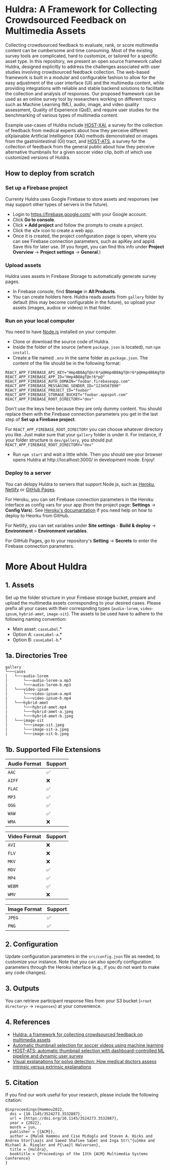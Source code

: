 # Huldra: A Framework for Collecting Crowdsourced Feedback on Multimedia Assets

Collecting crowdsourced feedback to evaluate, rank, or score multimedia content can be cumbersome and time consuming. Most of the existing survey tools are complicated, hard to customize, or tailored for a specific asset type. In this repository, we present an open source framework called Huldra, designed explicitly to address the challenges associated with user studies involving crowdsourced feedback collection. The web-based framework is built in a modular and configurable fashion to allow for the easy adjustment of the user interface (UI) and the multimedia content, while providing integrations with reliable and stable backend solutions to facilitate the collection and analysis of responses.
Our proposed framework can be used as an online survey tool by researchers working on different topics such as Machine Learning (ML), audio, image, and video quality assessment, Quality of Experience (QoE), and require user studies for the benchmarking of various types of multimedia content.

Example use-cases of Huldra include [HOST-XAI](https://host-xai.herokuapp.com), a survey for the collection of feedback from medical experts about how they perceive different eXplainable Artificial Intelligence (XAI) methods demonstrated on images from the gastrointestinal (GI) tract, and [HOST-ATS](https://host-ats.herokuapp.com), a survey for the collection of feedback from the general public about how they perceive alternative thumbnails for a given soccer video clip, both of which use customized versions of Huldra.

## How to deploy from scratch

### Set up a Firebase project

Currenty Huldra uses Google Firebase to store assets and responses (we may support other types of servers in the future).

- Login to https://firebase.google.com/ with your Google account.
- Click **Go to console**.
- Click **+ Add project** and follow the prompts to create a project.
- Click the **</>** icon to create a web app.
- Once it is created, the project configuration page is open, where you can see Firebase connection parameters, such as apiKey and appId. Save this for later use. (If you forget, you can find this info under **Project Overview** -> **Project settings** -> **General**.)

### Upload assets

Huldra uses assets in Firebase Storage to automatically generate survey pages.

- In Firebase console, find **Storage** in **All Products**.
- You can create holders here. Huldra reads assets from `gallery` folder by default (this may become configurable in the future), so upload your assets (images, audios or videos) in that folder.

### Run on your local computer

You need to have [Node.js](https://nodejs.org/) installed on your computer.

- Clone or download the source code of Huldra.
- Inside the folder of the source (where `package.json` is located), run `npm install`.
- Create a file named `.env` in the same folder as `package.json`. The content of the file should be in the following format:

````
REACT_APP_FIREBASE_API_KEY="Hmp4B8AgT@n!6*p@Hmp4B8AgT@n!6*p@Hmp4B8AgT@n!6*p@Hmp"
REACT_APP_FIREBASE_APP_ID="Hmp4B8AgT@n!6*p@"
REACT_APP_FIREBASE_AUTH_DOMAIN="foobar.firebaseapp.com"
REACT_APP_FIREBASE_MESSAGING_SENDER_ID="1234567890"
REACT_APP_FIREBASE_PROJECT_ID="foobar"
REACT_APP_FIREBASE_STORAGE_BUCKET="foobar.appspot.com"
REACT_APP_FIREBASE_ROOT_DIRECTORY="dev"
````

Don't use the keys here because they are only dummy content. You should replace them with the Firebase connection parameters you get in the last step of **Set up a Firebase project**.

For `REACT_APP_FIREBASE_ROOT_DIRECTORY` you can choose whatever directory you like. Just make sure that your `gallery` folder is under it. For instance, if your folder structure is `dev/gallery`, you should put `REACT_APP_FIREBASE_ROOT_DIRECTORY="dev"`

- Run `npm start` and wait a little while. Then you should see your browser opens Huldra at http://localhost:3000/ in development mode. Enjoy!

### Deploy to a server

You can delopy Huldra to servers that support Node.js, such as [Heroku](https://heroku.com/), [Netlify](https://www.netlify.com/) or [GitHub Pages](https://pages.github.com/).

For Heroku, you can set Firebase connection parameters in the Heroku interface as config vars for your app (from the project page: **Settings** -> **Config Vars**). See [Heroku's documantation](https://devcenter.heroku.com/articles/github-integration) if you need help on how to deploy to Heorku from GitHub.

For Netlify, you can set variables under **Site settings** - **Build & deploy** -> **Environment** > **Environment variables**.

For GitHub Pages, go to your repository's **Setting** -> **Secrets** to enter the Firebase connection parameters.

# More About Huldra

## 1. Assets

Set up the folder structure in your Firebase storage bucket, prepare and upload the multimedia assets corresponding to your desired cases. Please prefix all your cases with their correspnding types (`audio-lorem`, `video-ipsum`, `hybrid-amet`, `image-sit`). The assets to be used have to adhere to the following naming convention:
- Main asset: `caseLabel`.*
- Option A: `caseLabel-a`.*
- Option B: `caseLabel-b`.*

## 1a. Directories Tree

```
gallery
└───cases
│   └───audio-lorem
|       └───audio-lorem-a.mp3
|       └───audio-lorem-b.mp3
│   └───video-ipsum
|       └───video-ipsum-a.mp4
|       └───video-ipsum-b.mp4
│   └───hybrid-amet
|       └───hybrid-amet.mp4
|       └───hybrid-amet-a.jpeg
|       └───hybrid-amet-b.jpeg
│   └───image-sit
|       └───image-sit.jpeg
|       └───image-sit-a.jpeg
|       └───image-sit-b.jpeg
```
## 1b. Supported File Extensions

| Audio Format | Support |
| ------------- | ------------- |
| `AAC`  | ✅   |
| `AIFF`  | ❌  |
| `FLAC`  | ✅   |
| `MP3`  | ✅   |
| `OGG`  | ✅   |
| `WAW`  | ✅   |
| `WMA`  | ❌  |

| Video Format | Support |
| ------------- | ------------- |
| `AVI`  | ❌  |
| `FLV`  | ❌  |
| `MKV`  | ❌  |
| `MOV`  | ✅   |
| `MP4`  | ✅   |
| `WEBM`  | ✅   |
| `WMV`  | ❌  |

| Image Format | Support |
| ------------- | ------------- |
| `JPEG`  | ✅   |
| `PNG`  | ✅  |

## 2. Configuration

Update configuration parameters in the `src/config.json` file as needed, to customize your instance.
Note that you can also specify configuration parameters through the Heroku interface (e.g., if you do not want to make any code changes).

## 3. Outputs

You can retrieve participant response files from your S3 bucket (`<root directory>` -> `responses`) at your convenience.

## 4. References
* [Huldra: a framework for collecting crowdsourced feedback on multimedia assets](https://dl.acm.org/doi/abs/10.1145/3524273.3532887)
* [Automatic thumbnail selection for soccer videos using machine learning](https://dl.acm.org/doi/abs/10.1145/3524273.3528182)
* [HOST-ATS: automatic thumbnail selection with dashboard-controlled ML pipeline and dynamic user survey](https://dl.acm.org/doi/abs/10.1145/3524273.3532908)
* [Visual explanations for polyp detection: How medical doctors assess intrinsic versus extrinsic explanations
](https://arxiv.org/abs/2204.00617)

 ## 5. Citation
 If you find our work useful for your research, please include the following citation:
```
@inproceedings{Hammou2022,
  doi = {10.1145/3524273.3532887},
  url = {https://doi.org/10.1145/3524273.3532887},
  year = {2022},
  month = jun,
  publisher = {{ACM}},
  author = {Malek Hammou and Cise Midoglu and Steven A. Hicks and Andrea Stor{\aa}s and Saeed Shafiee Sabet and Inga Str\"{u}mke and Michael A. Riegler and P{\aa}l Halvorsen},
  title = {Huldra},
  booktitle = {Proceedings of the 13th {ACM} Multimedia Systems Conference}
}
```
